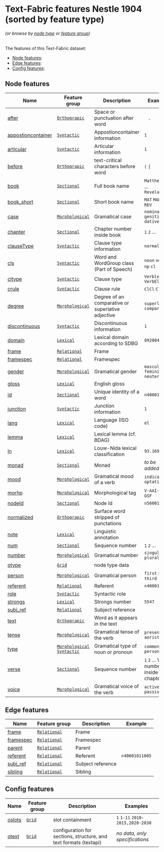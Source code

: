 # Text-Fabric features Nestle 1904 (sorted by feature type)
###### *(or browse by [node type](featuresbynodetype.md#readme) or [feature group](featuresbygroup.md#readme))*

The features of this Text-Fabric dataset:

* [Node features](#node-features):
* [Edge features](#edge-features):
* [Config features](#config-features):

## Node features

Name | Feature group | Description | Examples
---|---|---| ---
[after](after.md#readme) | [`Orthograpic`](featuresbygroup.md#orthograpic-features) |Space or punctuation after word | ` ` `.`
[appostioncontainer](appositioncontainer.md#readme) | [`Syntactic`](featuresbygroup.md#syntactic-features) | Appostioncontainer information | `1` 
[articular](articular.md#readme) | [`Syntactic`](featuresbygroup.md#syntactic-features) | Articular information | `1`
[before](before.md#readme) | [`Orthograpic`](featuresbygroup.md#orthograpic-features) | text-critical characters before word | `(` `[`
[book](book.md#readme) | [`Sectional`](featuresbygroup.md#sectional-features) | Full book name | `Matthew` `Mark` ... `Revelation`
[book_short](book_short.md#readme) | [`Sectional`](featuresbygroup.md#sectional-features) | Short book name | `MAT` `MAR` ... `REV`
[case](case.md#readme) | [`Morphological`](featuresbygroup.md#morphological-features) |  Gramatical case | `nominative` `genitive` `dative`
[chapter](chapter.md#readme) | [`Sectional`](featuresbygroup.md#sectional-features) | Chapter number inside book | `1` `2` ...
[clauseType](clauseType.md#readme) | [`Syntactic`](featuresbygroup.md#syntactic-features) | Clause type information | `normalized`
[cls](cls.md#readme) | [`Syntactic`](featuresbygroup.md#syntactic-features) | Word and WordGroup class (Part of Speech) | `noun` `verb` / `np` `cl`
[cltype](cltype.md#readme) | [`Syntactic`](featuresbygroup.md#syntactic-features) | Clause type | `Verbless` `VerbElided`
[crule](crule.md#readme) | [`Syntactic`](featuresbygroup.md#syntactic-features) | Clause rule | `ClCl` `ClCl2`
[degree](degree.md#readme) | [`Morphological`](featuresbygroup.md#morphological-features) | Degree of an comparative or superlative adjective | `superlative` `comparative`
[discontinuous](discontinuous.md#readme) | [`Syntactic`](featuresbygroup.md#syntactic-features) | Discontinuous information | `1`
[domain](domain.md#readme) | [`Lexical`](featuresbygroup.md#lexical-features) | Lexical domain according to SDBG | `092004`
[frame](frame.md#readme) | [`Relational`](featuresbygroup.md#relational-features) | Frame |
[framespec](framespec.md#readme) | [`Relational`](featuresbygroup.md#relational-features) | Framespec |
[gender](gender.md#readme) | [`Morphological`](featuresbygroup.md#morphological-features) | Gramatical gender | `masculine` `feminine` `neuter`
[gloss](gloss.md#readme) | [`Lexical`](featuresbygroup.md#lexical-features) | English gloss | 
[id](id.md#readme) | [`Sectional`](featuresbygroup.md#sectional-features) | Unique identity of a word | `n40001003006`
[junction](junction.md#readme) | [`Syntactic`](featuresbygroup.md#syntactic-features) | Junction information | `1`
[lang](lang.md#readme) | [`Lexical`](featuresbygroup.md#lexical-features) | Language (ISO code) | `el`
[lemma](lemma.md#readme) | [`Lexical`](featuresbygroup.md#lexical-features) | Lexical lemma (cf. BDAG) |
[ln](ln.md#readme) |  [`Lexical`](featuresbygroup.md#lexical-features) | Louw-Nida lexical classification | `93.169a`
[monad](monad.md#readme) | [`Sectional`](featuresbygroup.md#sectional-features)| Monad | *to be added?*
[mood](mood.md#readme) | [`Morphological`](featuresbygroup.md#morphological-features) | Gramatical mood of a verb | `indicative` `optative `
[morhp](morph.md#readme) | [`Morphological`](featuresbygroup.md#morphological-features) |  Morphological tag | `V-AAI-3S` `N-GSF`
[nodeId](nodeId.md#readme) | [`Sectional`](featuresbygroup.md#sectional-features) | Node Id | `n56001015007`
[normalized](normalized.md#readme) | [`Orthograpic`](featuresbygroup.md#orthograpic-features) | Surface word stripped of punctations |
[note](note.md#readme) | [`Lexical`](featuresbygroup.md#lexical-features) |Linguistic annotation |
[num](num.md#readme) | [`Sectional`](featuresbygroup.md#sectional-features) |  Sequence number  | `1` `2` ...   
[number](number.md#readme) | [`Morphological`](featuresbygroup.md#morphological-features) | Gramatical number| `singular` `plural`
[otype](otype.md) | [`Grid`](featuresbygroup.md#grid-features) | node type data | 
[person](person.md#readme) | [`Morphological`](featuresbygroup.md#morphological-features) | Gramatical person | `first` `second` `third`
[referent](referent.md#readme) | [`Relational`](featuresbygroup.md#relational-features) | Referent | `n40001011005`
[role](role.md#readme) | [`Syntactic`](featuresbygroup.md#syntactic-features) | Syntactic role | 
[strongs](strongs.md#readme) | [`Lexical`](featuresbygroup.md#lexical-features) | Strongs number | `5547`
[subj_ref](subj_ref.md#readme) | [`Relational`](featuresbygroup.md#relational-features) | Subject reference |
[text](text.md#readme) | [`Orthograpic`](featuresbygroup.md#orthograpic-features) | Word as it appears in the text | 
[tense](tense.md#readme) | [`Morphological`](featuresbygroup.md#morphological-features) |  Gramatical tense of the verb | `present` `aorist`
[type](type.md#readme) | [`Morphological`](featuresbygroup.md#morphological-features) [`Syntactic`](featuresbygroup.md#syntactic-features) | Gramatical type of noun or pronoun | `common` `personal`
[verse](verse.md#readme) | [`Sectional`](featuresbygroup.md#sectional-features) | Sequence number  | `1` `2` ...   Verse number inside chapter | `1` `2`
[voice](voice.md#readme) | [`Morphological`](featuresbygroup.md#morphological-features) | Gramatical voice of the verb | `active` `passive`


## Edge features

Name | Feature group |Description | Example
--- | --- | --- | ---
[frame](frame.md#readme) | [`Relational`](featuresbygroup.md#relational-features) | Frame |
[framespec](framespec.md#readme) | [`Relational`](featuresbygroup.md#relational-features) | Framespec |
[parent](parent.md#readme) | [`Relational`](featuresbygroup.md#relational-features) | Parent | 
[referent](referent.md#readme) | [`Relational`](featuresbygroup.md#relational-features) | Referent | `n40001011005`
[subj_ref](subj_ref.md#readme) |  [`Relational`](featuresbygroup.md#relational-features) |Subject reference |
[sibling](sibling.md#readme) | [`Relational`](featuresbygroup.md#relational-features) | Sibling | 

## Config features

Name | Feature group | Description| Examples
---|---|---| ---
[oslots](oslots.md) | [`Grid`](featuresbygroup.md#grid-features) | slot containment | `1` `1-11` `2010-2015,2020-2030`
[otext](otext.md) | [`Grid`](featuresbygroup.md#grid-features) | configuration for sections, structure, and text formats (textapi) | *no data, only specifications*  



